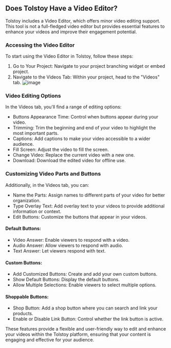 ## Does Tolstoy Have a Video Editor?

Tolstoy includes a Video Editor, which offers minor video editing support. This tool is not a full-fledged video editor but provides essential features to enhance your videos and improve their engagement potential.

### Accessing the Video Editor
To start using the Video Editor in Tolstoy, follow these steps:
1. Go to Your Project: Navigate to your project branching widget or embed project.
2. Navigate to the Videos Tab: Within your project, head to the "Videos" tab.
   ![image](https://github.com/user-attachments/assets/9df4fb72-c47c-4bcf-bc30-ec5d05796b55)



### Video Editing Options
In the Videos tab, you'll find a range of editing options:
- Buttons Appearance Time: Control when buttons appear during your video.
- Trimming: Trim the beginning and end of your video to highlight the most important parts.
- Captions: Add captions to make your video accessible to a wider audience.
- Fill Screen: Adjust the video to fill the screen.
- Change Video: Replace the current video with a new one.
- Download: Download the edited video for offline use.

### Customizing Video Parts and Buttons
Additionally, in the Videos tab, you can:
- Name the Parts: Assign names to different parts of your video for better organization.
- Type Overlay Text: Add overlay text to your videos to provide additional information or context.
- Edit Buttons: Customize the buttons that appear in your videos.

#### Default Buttons:
- Video Answer: Enable viewers to respond with a video.
- Audio Answer: Allow viewers to respond with audio.
- Text Answer: Let viewers respond with text.

#### Custom Buttons:
- Add Customized Buttons: Create and add your own custom buttons.
- Show Default Buttons: Display the default buttons.
- Allow Multiple Selections: Enable viewers to select multiple options.

#### Shoppable Buttons:
- Shop Button: Add a shop button where you can search and link your products.
- Enable or Disable Link Button: Control whether the link button is active.

These features provide a flexible and user-friendly way to edit and enhance your videos within the Tolstoy platform, ensuring that your content is engaging and effective for your audience.
